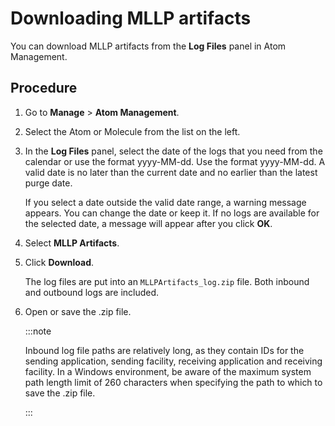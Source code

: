 # Downloading MLLP artifacts 

<head>
  <meta name="guidename" content="Integration"/>
  <meta name="context" content="GUID-10b9af4c-5bef-44b0-9cce-473fa66de3cd"/>
</head>


You can download MLLP artifacts from the **Log Files** panel in Atom Management.

## Procedure

1.  Go to **Manage** \> **Atom Management**.

2.  Select the Atom or Molecule from the list on the left.

3.  In the **Log Files** panel, select the date of the logs that you need from the calendar or use the format yyyy-MM-dd. Use the format yyyy-MM-dd. A valid date is no later than the current date and no earlier than the latest purge date.

    If you select a date outside the valid date range, a warning message appears. You can change the date or keep it. If no logs are available for the selected date, a message will appear after you click **OK**.

4.  Select **MLLP Artifacts**.

5.  Click **Download**.

    The log files are put into an `MLLPArtifacts_log.zip` file. Both inbound and outbound logs are included.

6.  Open or save the .zip file.

    :::note
    
    Inbound log file paths are relatively long, as they contain IDs for the sending application, sending facility, receiving application and receiving facility. In a Windows environment, be aware of the maximum system path length limit of 260 characters when specifying the path to which to save the .zip file.

    :::
    